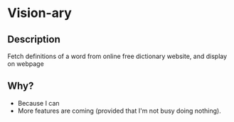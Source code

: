 # Vision-ary
## Description
Fetch definitions of a word from online free dictionary website, and display on webpage

## Why?
- Because I can
- More features are coming (provided that I'm not busy doing nothing).
